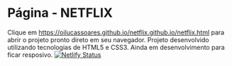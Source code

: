 # Página - NETFLIX
Clique em https://oilucassoares.github.io/netflix.github.io/netflix.html para abrir o projeto pronto direto em seu navegador. Projeto desenvolvido utilizando tecnologias de HTML5 e CSS3. Ainda em desenvolvimento para ficar resposivo.
[![Netlify Status](https://api.netlify.com/api/v1/badges/5894e392-b69e-4245-9cdc-19dce1da60bd/deploy-status)](https://app.netlify.com/sites/front-netflix/deploys)
